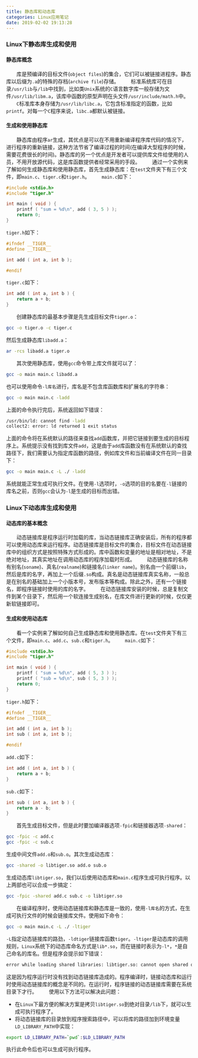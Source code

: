 ```yaml
---
title: 静态库和动态库
categories: Linux应用笔记
date: 2019-02-02 19:13:28
---
```

### Linux下静态库生成和使用

#### 静态库概念

&emsp;&emsp;库是预编译的目标文件(`object files`)的集合，它们可以被链接进程序。静态库以后缀为`.a`的特殊的存档(`archive file`)存储。<!--more-->
&emsp;&emsp;标准系统库可在目录`/usr/lib`与`/lib`中找到，比如类`Unix`系统的`C`语言数字库一般存储为文件`/usr/lib/libm.a`，该库中函数的原型声明在头文件`/usr/include/math.h`中。
&emsp;&emsp;`C`标准库本身存储为`/usr/lib/libc.a`，它包含标准指定的函数，比如`printf`。对每一个`C`程序来说，`libc.a`都默认被链接。

#### 生成和使用静态库

&emsp;&emsp;静态库由程序`ar`生成，其优点是可以在不用重新编译程序库代码的情况下，进行程序的重新链接，这种方法节省了编译过程的时间(在编译大型程序的时候，需要花费很长的时间)。静态库的另一个优点是开发者可以提供库文件给使用的人员，不用开放源代码，这是库函数提供者经常采用的手段。
&emsp;&emsp;通过一个实例来了解如何生成静态库和使用静态库，首先生成静态库：在`test`文件夹下有三个文件，即`main.c`、`tiger.c`和`tiger.h`。
&emsp;&emsp;`main.c`如下：

``` cpp
#include <stdio.h>
#include "tiger.h"

int main ( void ) {
    printf ( "sum = %d\n", add ( 3, 5 ) );
    return 0;
}
```

`tiger.h`如下：

``` cpp
#ifndef __TIGER__
#define __TIGER__

int add ( int a, int b );

#endif
```

`tiger.c`如下：

``` cpp
int add ( int a, int b ) {
    return a + b;
}
```

&emsp;&emsp;创建静态库的最基本步骤是先生成目标文件`tiger.o`：

``` bash
gcc -o tiger.o -c tiger.c
```

然后生成静态库`libadd.a`：

``` bash
ar -rcs libadd.a tiger.o
```

&emsp;&emsp;其次使用静态库，使用`gcc`命令带上库文件就可以了：

``` bash
gcc -o main main.c libadd.a
```

也可以使用命令`-l库名`进行，库名是不包含库函数库和扩展名的字符串：

``` bash
gcc -o main main.c -ladd
```

上面的命令执行完后，系统返回如下错误：

``` bash
/usr/bin/ld: cannot find -ladd
collect2: error: ld returned 1 exit status
```

上面的命令将在系统默认的路径来查找`add`函数库，并把它链接到要生成的目标程序上。系统提示没有找到库文件`add`，这是由于`add`库函数没有在系统默认的查找路径下，我们需要认为指定库函数的路径，例如库文件和当前编译文件在同一目录下：

``` bash
gcc -o main main.c -L ./ -ladd
```

系统就能正常生成可执行文件。在使用`-l`选项时，`-o`选项的目的名要在`-l`链接的库名之前，否则`gcc`会认为`-l`是生成的目标而出错。

### Linux下动态库生成和使用

#### 动态库的基本概念

&emsp;&emsp;动态链接库是程序运行时加载的库，当动态链接库正确安装后，所有的程序都可以使用动态库来运行程序。动态链接库是目标文件的集合，目标文件在动态链接库中的组织方式是按照特殊方式形成的。库中函数和变量的地址是相对地址，不是绝对地址，其真实地址在调用动态库的程序加载时形成。
&emsp;&emsp;动态链接库的名称有别名(`soname`)、真名(`realname`)和链接名(`linker name`)。别名由一个前缀`lib`，然后是库的名字，再加上一个后缀`.so`构成。真名是动态链接库真实名称，一般总是在别名的基础加上一个小版本号，发布版本等构成。除此之外，还有一个链接名，即程序链接时使用的库的名字。
&emsp;&emsp;在动态链接库安装的时候，总是复制文件到某个目录下，然后用一个软连接生成别名，在库文件进行更新的时候，仅仅更新软链接即可。

#### 生成和使用动态库

&emsp;&emsp;看一个实例来了解如何自己生成静态库和使用静态库。在`test`文件夹下有三个文件，即`main.c`、`add.c`、`sub.c`和`tiger.h`。
&emsp;&emsp;`main.c`如下：

``` cpp
#include <stdio.h>
#include "tiger.h"

int main ( void ) {
    printf ( "sum = %d\n", add ( 5, 3 ) );
    printf ( "sub = %d\n", sub ( 5, 3 ) );
    return 0;
}
```

`tiger.h`如下：

``` cpp
#ifndef __TIGER__
#define __TIGER__

int add ( int a, int b );
int sub ( int a, int b );

#endif
```

`add.c`如下：

``` cpp
int add ( int a, int b ) {
    return a + b;
}
```

`sub.c`如下：

``` cpp
int sub ( int a, int b ) {
    return a - b;
}
```

&emsp;&emsp;首先生成目标文件，但是此时要加编译器选项`-fpic`和链接器选项`-shared`：

``` bash
gcc -fpic -c add.c
gcc -fpic -c sub.c
```

生成中间文件`add.o`和`sub.o`。其次生成动态库：

``` bash
gcc -shared -o libtiger.so add.o sub.o
```

生成动态库`libtiger.so`，我们以后使用动态库和`main.c`程序生成可执行程序。以上两部也可以合成一步搞定：

``` bash
gcc -fpic -shared add.c sub.c -o libtiger.so
```

&emsp;&emsp;在编译程序时，使用动态链接库和静态库是一致的，使用`-l库名`的方式，在生成可执行文件的时候会链接库文件。使用如下命令：

``` bash
gcc -o main main.c -L ./ -ltiger
```

`-L`指定动态链接库的路劲，`-ldtiger`链接库函数`tiger`。`-ltiger`是动态库的调用规则，`Linux`系统下的动态库命名方式是`lib*.so`，而在链接时表示为`-l*`，`*`是自己命名的库名。但是程序会提示如下错误：

``` bash
error while loading shared libraries: libtiger.so: cannot open shared object file: No such file or direct
```

这是因为程序运行时没有找到动态链接库造成的。程序编译时，链接动态库和运行时使用动态链接库的概念是不同的。在运行时，程序链接的动态链接库需要在系统目录下才行。
&emsp;&emsp;使用以下方法可以解决此问题：

- 在`Linux`下最方便的解决方案是拷贝`libtiger.so`到绝对目录`/lib`下，就可以生成可执行程序了。
- 将动态链接库的目录放到程序搜索路径中，可以将库的路径加到环境变量`LD_LIBRARY_PATH`中实现：

``` bash
export LD_LIBRARY_PATH=`pwd`:$LD_LIBRARY_PATH
```

执行此命令后也可以生成可执行程序。